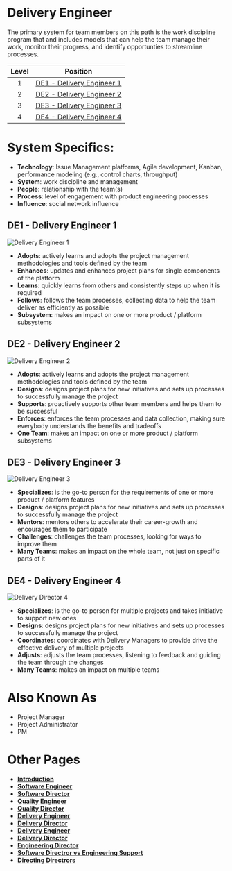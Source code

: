 # Delivery Engineer

The primary system for team members on this path is the work discipline program that and includes models that can help the team manage their work, monitor their progress, and identify opportunties to streamline processes. 

| Level | Position |
| :---: | :---: |
| 1 | [DE1 - Delivery Engineer 1](#de1---delivery-engineer-1) |
| 2 | [DE2 - Delivery Engineer 2](#de2---delivery-engineer-2) |
| 3 | [DE3 - Delivery Engineer 3](#de3---delivery-engineer-3) |
| 4 | [DE4 - Delivery Engineer 4](#de3---delivery-engineer-4) |

# System Specifics:
* **Technology**: Issue Management platforms, Agile development, Kanban, performance modeling (e.g., control charts, throughput) 
* **System**: work discipline and management
* **People**: relationship with the team(s)
* **Process**: level of engagement with product engineering processes
* **Influence**: social network influence

## DE1 - Delivery Engineer 1

<picture>
  <source media="(prefers-color-scheme: dark)" srcset="/charts/delivery-engineer-1.png">
  <source media="(prefers-color-scheme: light)" srcset="/charts/delivery-engineer-1.png">
  <img alt="Delivery Engineer 1" src="/charts/delivery-engineer-1.png">
</picture>

* **Adopts**: actively learns and adopts the project management methodologies and tools defined by the team
* **Enhances**: updates and enhances project plans for single components of the platform
* **Learns**: quickly learns from others and consistently steps up when it is required
* **Follows**: follows the team processes, collecting data to help the team deliver as efficiently as possible
* **Subsystem**: makes an impact on one or more product / platform subsystems

## DE2 - Delivery Engineer 2

<picture>
  <source media="(prefers-color-scheme: dark)" srcset="/charts/delivery-engineer-2.png">
  <source media="(prefers-color-scheme: light)" srcset="/charts/delivery-engineer-2.png">
  <img alt="Delivery Engineer 2" src="/charts/delivery-engineer-2.png">
</picture>

* **Adopts**: actively learns and adopts the project management methodologies and tools defined by the team
* **Designs**: designs project plans for new initiatives and sets up processes to successfully manage the project
* **Supports**: proactively supports other team members and helps them to be successful
* **Enforces**: enforces the team processes and data collection, making sure everybody understands the benefits and tradeoffs
* **One Team**: makes an impact on one or more product / platform subsystems

## DE3 - Delivery Engineer 3

<picture>
  <source media="(prefers-color-scheme: dark)" srcset="/charts/delivery-engineer-3.png">
  <source media="(prefers-color-scheme: light)" srcset="/charts/delivery-engineer-3.png">
  <img alt="Delivery Engineer 3" src="/charts/delivery-engineer-3.png">
</picture>

* **Specializes**: is the go-to person for the requirements of one or more product / platform features  
* **Designs**: designs project plans for new initiatives and sets up processes to successfully manage the project
* **Mentors**: mentors others to accelerate their career-growth and encourages them to participate
* **Challenges**: challenges the team processes, looking for ways to improve them
* **Many Teams**: makes an impact on the whole team, not just on specific parts of it

## DE4 - Delivery Engineer 4

<picture>
  <source media="(prefers-color-scheme: dark)" srcset="/charts/delivery-engineer-4-dark.png">
  <source media="(prefers-color-scheme: light)" srcset="/charts/delivery-engineer-4.png">
  <img alt="Delivery Director 4" src="/charts/delivery-engineer-4.png">
</picture>

* **Specializes**: is the go-to person for multiple projects and takes initiative to support new ones
* **Designs**: designs project plans for new initiatives and sets up processes to successfully manage the project
* **Coordinates**: coordinates with Delivery Managers to provide drive the effective delivery of multiple projects
* **Adjusts**: adjusts the team processes, listening to feedback and guiding the team through the changes
* **Many Teams**: makes an impact on multiple teams

# Also Known As
* Project Manager
* Project Administrator
* PM

# Other Pages
* [**Introduction**](README.md)
* [**Software Engineer**](Software-Engineer.md)
* [**Software Director**](Software-Director.md) 
* [**Quality Engineer**](Quality-Engineer.md)
* [**Quality Director**](Quality-Director.md)
* [**Delivery Engineer**](Delivery-Engineer.md)
* [**Delivery Director**](Delivery-Director.md)
* [**Delivery Engineer**](Delivery-Engineer.md)
* [**Delivery Director**](Delivery-Director.md)
* [**Engineering Director**](Engineering-Director.md)
* [**Software Directror vs Engineering Support**](Comparison-Software-Director-Engineering-Director.md)
* [**Directing Directrors**](Directing-Directors.md)